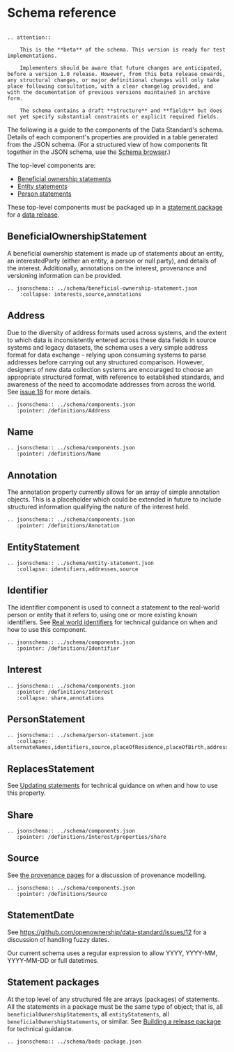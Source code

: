 Schema reference
================

```eval_rst 

.. attention:: 
    
    This is the **beta** of the schema. This version is ready for test implementations. 

    Implementers should be aware that future changes are anticipated, before a version 1.0 release. However, from this beta release onwards, any structural changes, or major definitional changes will only take place following consultation, with a clear changelog provided, and with the documentation of previous versions maintained in archive form. 

    The schema contains a draft **structure** and **fields** but does not yet specify substantial constraints or explicit required fields. 

```

The following is a guide to the components of the Data Standard's schema. Details of each component's properties are provided in a table generated from the JSON schema. (For a structured view of how components fit together in the JSON schema, use the [Schema browser](data-schema-browser.md).)

The top-level components are:

* [Beneficial ownership statements](#beneficialownershipstatement)
* [Entity statements](#entitystatement)
* [Person statements](#personstatement)

These top-level components must be packaged up in a [statement package](#statement-packages) for a [data release](building-data-releases.md).

## BeneficialOwnershipStatement

A beneficial ownership statement is made up of statements about an entity, an interestedParty (either an entity, a person or null party), and details of the interest. Additionally, annotations on the interest, provenance and versioning information can be provided.

```eval_rst
.. jsonschema:: ../schema/beneficial-ownership-statement.json
    :collapse: interests,source,annotations
```

## Address

Due to the diversity of address formats used across systems, and the extent to which data is inconsistently entered across these data fields in source systems and legacy datasets, the schema uses a very simple address format for data exchange - relying upon consuming systems to parse addresses before carrying out any structured comparison. However, designers of new data collection systems are encouraged to choose an appropriate structured format, with reference to established standards, and awareness of the need to accomodate addresses from across the world. See [issue 18](https://github.com/openownership/data-standard/issues/18) for more details.

```eval_rst
.. jsonschema:: ../schema/components.json
   :pointer: /definitions/Address
```


## Name

```eval_rst
.. jsonschema:: ../schema/components.json
   :pointer: /definitions/Name
```


## Annotation

The annotation property currently allows for an array of simple annotation objects. This is a placeholder which could be extended in future to include structured information qualifying the nature of the interest held.

```eval_rst
.. jsonschema:: ../schema/components.json
   :pointer: /definitions/Annotation
```




## EntityStatement

```eval_rst
.. jsonschema:: ../schema/entity-statement.json
   :collapse: identifiers,addresses,source
```

## Identifier

The identifier component is used to connect a statement to the real-world person or entity that it refers to, using one or more existing known identifiers. See [Real world identifiers](identifiers.md) for technical guidance on when and how to use this component.


```eval_rst
.. jsonschema:: ../schema/components.json
   :pointer: /definitions/Identifier
```


## Interest

```eval_rst
.. jsonschema:: ../schema/components.json
   :pointer: /definitions/Interest
   :collapse: share,annotations
```


## PersonStatement

```eval_rst
.. jsonschema:: ../schema/person-statement.json
   :collapse: alternateNames,identifiers,source,placeOfResidence,placeOfBirth,addresses
```


## ReplacesStatement
See [Updating statements](updating-statements.md) for technical guidance on when and how to use this property.


## Share

```eval_rst
.. jsonschema:: ../schema/components.json
   :pointer: /definitions/Interest/properties/share
```

## Source

See [the provenance pages](provenance.md) for a discussion of provenance modelling.

```eval_rst
.. jsonschema:: ../schema/components.json
   :pointer: /definitions/Source
```

## StatementDate

See https://github.com/openownership/data-standard/issues/12 for a discussion of handling fuzzy dates.

Our current schema uses a regular expression to allow YYYY, YYYY-MM, YYYY-MM-DD or full datetimes. 


## Statement packages

At the top level of any structured file are arrays (packages) of statements. All the statements in a package must be the same type of object; that is, all ```beneficialOwnershipStatements```, all ```entityStatements```, all ```beneficialOwnershipStatements```, or similar. See [Building a release package](building-release-package.md) for technical guidance.

```eval_rst
.. jsonschema:: ../schema/bods-package.json
```



